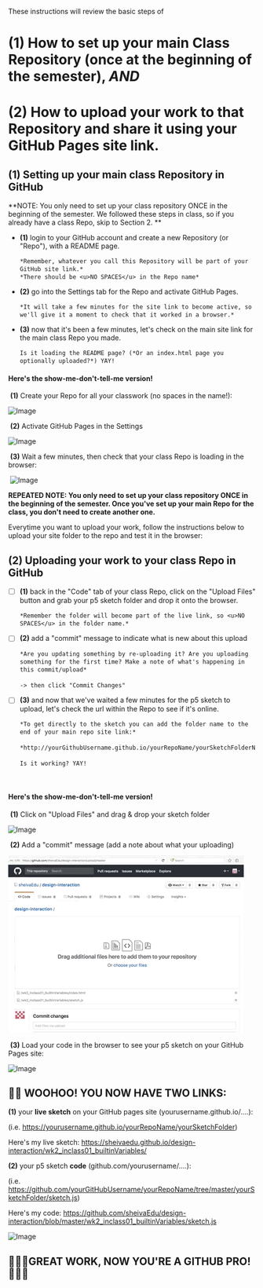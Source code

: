 These instructions will review the basic steps of

# (1) How to set up your main Class Repository (once at the beginning of the semester), *AND*

# (2) How to upload your work to that Repository and share it using your GitHub Pages site link.


## (1) Setting up your main class Repository in GitHub

**NOTE: You only need to set up your class repository ONCE in the beginning of the semester. We followed these steps in class, so if you already have a class Repo, skip to Section 2. **

- **(1)** login to your GitHub account and create a new Repository (or "Repo"), with a README page. 

      *Remember, whatever you call this Repository will be part of your GitHub site link.*
      *There should be <u>NO SPACES</u> in the Repo name*

- **(2)** go into the Settings tab for the Repo and activate GitHub Pages. 

      *It will take a few minutes for the site link to become active, so we'll give it a moment to check that it worked in a browser.*


- **(3)** now that it's been a few minutes, let's check on the main site link for the main class Repo you made.

      Is it loading the README page? (*Or an index.html page you optionally uploaded?*) YAY!


#### **Here's the show-me-don't-tell-me version!**

​	**(1)** Create your Repo for all your classwork (no spaces in the name!):

![Image](01createClassRepo02.gif?raw=true)


​	**(2)** Activate GitHub Pages in the Settings

![Image](02activateGitHubPages.gif?raw=true)



​	**(3)** Wait a few minutes, then check that your class Repo is loading in the browser:

​	![Image](03GitHubRepoIsOnline.gif?raw=true) 




**REPEATED NOTE: You only need to set up your class repository ONCE in the beginning of the semester. Once you've set up your main Repo for the class, you don't need to create another one.**  

Everytime you want to upload your work, follow the instructions below to upload your site folder to the repo and test it in the browser:





## (2) Uploading your work to your class Repo in GitHub

- [ ] **(1)** back in the "Code" tab of your class Repo, click on the "Upload Files" button and grab your p5 sketch folder and drop it onto the browser. 

      *Remember the folder will become part of the live link, so <u>NO SPACES</u> in the folder name.*  

- [ ] **(2)** add a "commit" message to indicate what is new about this upload 

      *Are you updating something by re-uploading it? Are you uploading something for the first time? Make a note of what's happening in this commit/upload*

      -> then click "Commit Changes"

- [ ] **(3)** and now that we've waited a few minutes for the p5 sketch to upload, let's check the url within the Repo to see if it's online. 

      *To get directly to the sketch you can add the folder name to the end of your main repo site link:* 

      *http://yourGithubUsername.github.io/yourRepoName/yourSketchFolderName*

      Is it working? YAY!

      ​

#### **Here's the show-me-don't-tell-me version!**

​	**(1)** Click on "Upload Files" and drag & drop your sketch folder

![Image](04_uploadingtoGit_part1.gif?raw=true)

​	**(2)** Add a "commit" message (add a note about what your uploading)

![Image](05_uploadingWorktoGithub_part2.gif?=raw=true)

​	**(3)** Load your code in the browser to see your p5 sketch on your GitHub Pages site:

![Image](06_loadCodeInBrowser.gif?raw=true)




## 🎉🎉 WOOHOO! YOU NOW HAVE TWO LINKS:

**(1)** your **live sketch** on your GitHub pages site (yourusername.github.io/….):

(i.e. https://yourusername.github.io/yourRepoName/yourSketchFolder)

Here's my live sketch: https://sheivaedu.github.io/design-interaction/wk2_inclass01_builtinVariables/

**(2)** your p5 sketch **code** (github.com/yourusername/….): 

(i.e. https://github.com/yourGitHubUsername/yourRepoName/tree/master/yourSketchFolder/sketch.js)

Here's my code: https://github.com/sheivaEdu/design-interaction/blob/master/wk2_inclass01_builtinVariables/sketch.js

![Image](07_twoLinks.gif?raw=true)



## 🎉🎉🎉GREAT WORK, NOW YOU'RE A GITHUB PRO!  🎉🎉🎉
